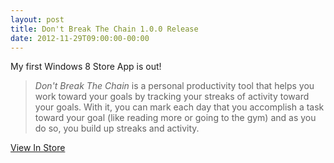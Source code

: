 ```yaml
---
layout: post
title: Don't Break The Chain 1.0.0 Release
date: 2012-11-29T09:00:00-00:00
---
```

My first Windows 8 Store App is out!

> *Don't Break The Chain* is a personal productivity tool that helps you work toward your goals by tracking your streaks of activity toward your goals. With it, you can mark each day that you accomplish a task toward your goal (like reading more or going to the gym) and as you do so, you build up streaks and activity.

[View In Store][1]

 [1]: http://apps.microsoft.com/webpdp/en-US/app/dont-break-the-chain/6d861255-ef79-40b1-a938-c29c85697330
